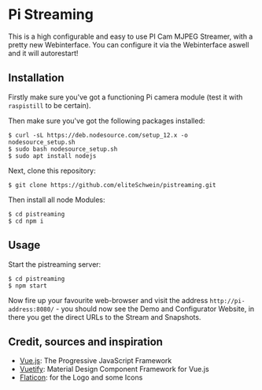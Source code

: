 # Pi Streaming

This is a high configurable and easy to use PI Cam MJPEG Streamer, with a pretty new Webinterface.
You can configure it via the Webinterface aswell and it will autorestart!


## Installation

Firstly make sure you've got a functioning Pi camera module (test it with
`raspistill` to be certain). 


Then make sure you've got the following packages installed:

    $ curl -sL https://deb.nodesource.com/setup_12.x -o nodesource_setup.sh
    $ sudo bash nodesource_setup.sh
    $ sudo apt install nodejs

Next, clone this repository:

    $ git clone https://github.com/eliteSchwein/pistreaming.git

Then install all node Modules:

    $ cd pistreaming
    $ cd npm i


## Usage

Start the pistreaming server:

    $ cd pistreaming
    $ npm start

Now fire up your favourite web-browser and visit the address
`http://pi-address:8080/` - you should now see the Demo and Configurator Website, in there you get the direct URLs to the Stream and Snapshots.

## Credit, sources and inspiration

* [Vue.js](https://vuejs.org/): The Progressive JavaScript Framework
* [Vuetify](https://vuetifyjs.com/): Material Design Component Framework for Vue.js
* [Flaticon](https://www.flaticon.com): for the Logo and some Icons
